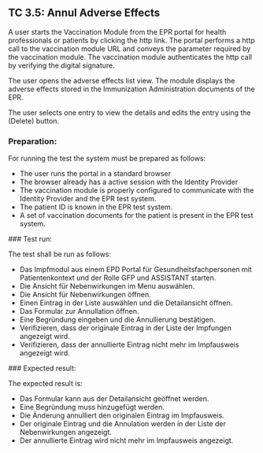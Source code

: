 ## TC 3.5: Annul Adverse Effects

A user starts the Vaccination Module from the EPR portal for health professionals or patients by clicking the http link. The portal performs a http call to the vaccination module URL and conveys the parameter required by the vaccination module. The vaccination module authenticates the http call by verifying the digital signature.

The user opens the adverse effects list view. The module displays the adverse effects stored in the Immunization Administration documents of the EPR.

The user selects one entry to view the details and edits the entry using the (Delete) button.

### Preparation:

For running the test the system must be prepared as follows:
- The user runs the portal in a standard browser
- The browser already has a active session with the Identity Provider
- The vaccination module is properly configured to communicate with the Identity Provider and the EPR test system.
- The patient ID is known in the EPR test system.
- A set of vaccination documents for the patient is present in the EPR test system.

### Test run:

The test shall be run as follows:
- Das Impfmodul aus einem EPD Portal für Gesundheitsfachpersonen mit Patientenkontext und der Rolle GFP und ASSISTANT starten.
- Die Ansicht für Nebenwirkungen im Menu auswählen.
- Die Ansicht für Nebenwirkungen öffnen.
- Einen Eintrag in der Liste auswählen und die Detailansicht öffnen.
- Das Formular zur Annullation öffnen.
- Eine Begründung eingeben und die Annullierung bestätigen.
- Verifizieren, dass der originale Eintrag in der Liste der Impfungen angezeigt wird.
- Verifizieren, dass der annullierte Eintrag nicht mehr im Impfausweis angezeigt wird.

### Expected result:

The expected result is:
- Das Formular kann aus der Detailansicht geöffnet werden.
- Eine Begründung muss hinzugefügt werden.
- Die Änderung annulliert den originalen Eintrag im Impfausweis.
- Der originale Eintrag und die Annulation werden in der Liste der Nebenwirkungen angezeigt.
- Der annullierte Eintrag wird nicht mehr im Impfausweis angezeigt.
